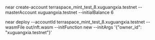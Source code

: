 near create-account terraspace_mint_test_8.xuguangxia.testnet --masterAccount xuguangxia.testnet --initialBalance 6

near deploy --accountId terraspace_mint_test_8.xuguangxia.testnet --wasmFile out/nft.wasm --initFunction new --initArgs '{"owner_id": "xuguangxia.testnet"}'